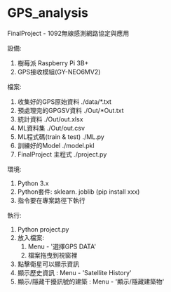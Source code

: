 # GPS_analysis
 FinalProject - 1092無線感測網路協定與應用

 設備:
 1. 樹莓派 Raspberry Pi 3B+
 2. GPS接收模組(GY-NEO6MV2)

 檔案:
 1. 收集好的GPS原始資料 ./data/*.txt
 2. 預處理完的GPGSV資料 ./Out/*Out.txt
 3. 統計資料 ./Out/out.xlsx
 3. ML資料集 ./Out/out.csv
 4. ML程式碼(train & test) ./ML.py
 5. 訓練好的Model ./model.pkl
 6. FinalProject 主程式 ./project.py

 環境:
 1. Python 3.x
 2. Python套件: sklearn. joblib (pip install xxx)
 3. 指令要在專案路徑下執行

 執行:
 1. Python project.py
 2. 放入檔案:
    1. Menu - '選擇GPS DATA'
    2. 檔案拖曳到視窗裡
 3. 點擊衛星可以顯示資訊
 4. 顯示歷史資訊 : Menu - 'Satellite History'
 5. 顯示/隱藏干擾訊號的建築 : Menu - '顯示/隱藏建築物'